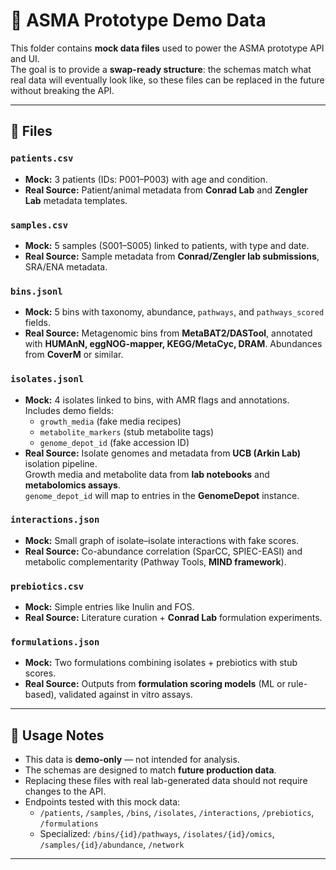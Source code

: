 # 🧪 ASMA Prototype Demo Data

This folder contains **mock data files** used to power the ASMA prototype API and UI.  
The goal is to provide a **swap-ready structure**: the schemas match what real data will eventually look like, so these files can be replaced in the future without breaking the API.

---

## 📂 Files

### `patients.csv`
- **Mock:** 3 patients (IDs: P001–P003) with age and condition.
- **Real Source:** Patient/animal metadata from **Conrad Lab** and **Zengler Lab** metadata templates.

### `samples.csv`
- **Mock:** 5 samples (S001–S005) linked to patients, with type and date.
- **Real Source:** Sample metadata from **Conrad/Zengler lab submissions**, SRA/ENA metadata.

### `bins.jsonl`
- **Mock:** 5 bins with taxonomy, abundance, `pathways`, and `pathways_scored` fields.
- **Real Source:** Metagenomic bins from **MetaBAT2/DASTool**, annotated with **HUMAnN, eggNOG-mapper, KEGG/MetaCyc, DRAM**. Abundances from **CoverM** or similar.

### `isolates.jsonl`
- **Mock:** 4 isolates linked to bins, with AMR flags and annotations. Includes demo fields:
  - `growth_media` (fake media recipes)
  - `metabolite_markers` (stub metabolite tags)
  - `genome_depot_id` (fake accession ID)
- **Real Source:** Isolate genomes and metadata from **UCB (Arkin Lab)** isolation pipeline.  
  Growth media and metabolite data from **lab notebooks** and **metabolomics assays**.  
  `genome_depot_id` will map to entries in the **GenomeDepot** instance.

### `interactions.json`
- **Mock:** Small graph of isolate–isolate interactions with fake scores.
- **Real Source:** Co-abundance correlation (SparCC, SPIEC-EASI) and metabolic complementarity (Pathway Tools, **MIND framework**).

### `prebiotics.csv`
- **Mock:** Simple entries like Inulin and FOS.
- **Real Source:** Literature curation + **Conrad Lab** formulation experiments.

### `formulations.json`
- **Mock:** Two formulations combining isolates + prebiotics with stub scores.
- **Real Source:** Outputs from **formulation scoring models** (ML or rule-based), validated against in vitro assays.

---

## 🔑 Usage Notes
- This data is **demo-only** — not intended for analysis.  
- The schemas are designed to match **future production data**.  
- Replacing these files with real lab-generated data should not require changes to the API.  
- Endpoints tested with this mock data:
  - `/patients`, `/samples`, `/bins`, `/isolates`, `/interactions`, `/prebiotics`, `/formulations`
  - Specialized: `/bins/{id}/pathways`, `/isolates/{id}/omics`, `/samples/{id}/abundance`, `/network`

---


